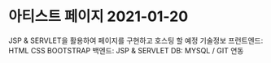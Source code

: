 아티스트 페이지 2021-01-20
===========================
JSP & SERVLET을 활용하여 페이지를 구현하고 호스팅 할 예정
기술정보
프런트엔드: HTML CSS BOOTSTRAP
백엔드: JSP & SERVLET
DB: MYSQL / GIT 연동